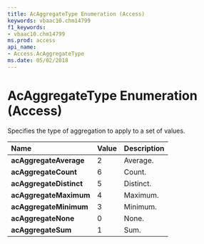 ```yaml
---
title: AcAggregateType Enumeration (Access)
keywords: vbaac10.chm14799
f1_keywords:
- vbaac10.chm14799
ms.prod: access
api_name:
- Access.AcAggregateType
ms.date: 05/02/2018
---
```



# AcAggregateType Enumeration (Access)

Specifies the type of aggregation to apply to a set of values.


|**Name**|**Value**|**Description**|
|:-----|:-----|:-----|
|**acAggregateAverage**|2|Average.|
|**acAggregateCount**|6|Count.|
|**acAggregateDistinct**|5|Distinct.|
|**acAggregateMaximum**|4|Maximum.|
|**acAggregateMinimum**|3|Minimum.|
|**acAggregateNone**|0|None.|
|**acAggregateSum**|1|Sum.|